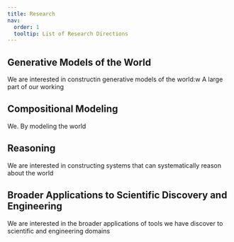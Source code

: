 ```yaml
---
title: Research
nav:
  order: 1
  tooltip: List of Research Directions
---
```



## Generative Models of the World

We are interested in constructin generative models of the world:w
A large part of our working

## Compositional Modeling

We. By modeling the world

## Reasoning

We are interested in constructing systems that can systematically reason
about the world


## Broader Applications to Scientific Discovery and Engineering

We are interested in the broader applications of tools we have discover to scientific 
and engineering domains
